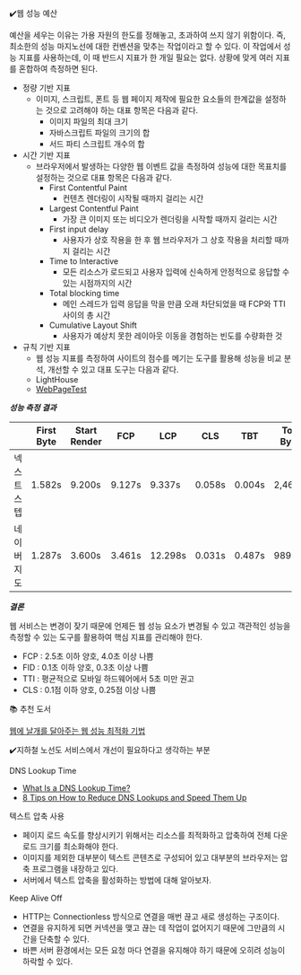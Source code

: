 ✔️웹 성능 예산

예산을 세우는 이유는 가용 자원의 한도를 정해놓고, 초과하여 쓰지 않기 위함이다. 즉, 최소한의 성능 마지노선에 대한 컨벤션을 맞추는 작업이라고 할 수 있다.
이 작업에서 성능 지표를 사용하는데, 이 때 반드시 지표가 한 개일 필요는 없다. 상황에 맞게 여러 지표를 혼합하여 측정하면 된다.

- 정량 기반 지표
  - 이미지, 스크립트, 폰트 등 웹 페이지 제작에 필요한 요소들의 한계값을 설정하는 것으로 고려해야 하는 대표 항목은 다음과 같다.
    - 이미지 파일의 최대 크기
    - 자바스크립트 파일의 크기의 합
    - 서드 파티 스크립트 개수의 합
- 시간 기반 지표
  - 브라우저에서 발생하는 다양한 웹 이벤트 값을 측정하여 성능에 대한 목표치를 설정하는 것으로 대표 항목은 다음과 같다.
    - First Contentful Paint
      - 컨텐츠 렌더링이 시작될 때까지 걸리는 시간
    - Largest Contentful Paint
      - 가장 큰 이미지 또는 비디오가 렌더링을 시작할 때까지 걸리는 시간
    - First input delay
      - 사용자가 상호 작용을 한 후 웹 브라우저가 그 상호 작용을 처리할 때까지 걸리는 시간
    - Time to Interactive
      - 모든 리소스가 로드되고 사용자 입력에 신속하게 안정적으로 응답할 수 있는 시점까지의 시간
    - Total blocking time
      - 메인 스레드가 입력 응답을 막을 만큼 오래 차단되었을 때 FCP와 TTI 사이의 총 시간
    - Cumulative Layout Shift
      - 사용자가 예상치 못한 레이아웃 이동을 경험하는 빈도를 수량화한 것
- 규칙 기반 지표
  - 웹 성능 지표를 측정하여 사이트의 점수를 메기는 도구를 활용해 성능을 비교 분석, 개선할 수 있고 대표 도구는 다음과 같다.
  - LightHouse
  - [WebPageTest](https://www.webpagetest.org/)

***성능 측정 결과***

| |First Byte|Start Render|FCP|LCP|CLS|TBT|Total Bytes|
|---|---|---|---|---|---|---|---|
|넥스트스텝|1.582s|9.200s|9.127s|9.337s|0.058s|0.004s|2,462KB|
|네이버지도|1.287s|3.600s|3.461s|12.298s|0.031s|0.487s|989KB|

***결론***

웹 서비스는 변경이 잦기 때문에 언제든 웹 성능 요소가 변경될 수 있고 객관적인 성능을 측정할 수 있는 도구를 활용하여 핵심 지표를 관리해야 한다.

- FCP : 2.5초 이하 양호, 4.0초 이상 나쁨
- FID : 0.1초 이하 양호, 0.3초 이상 나쁨
- TTI : 평균적으로 모바일 하드웨어에서 5초 미만 권고
- CLS : 0.1점 이하 양호, 0.25점 이상 나쁨

📚 추천 도서

[웹에 날개를 달아주는 웹 성능 최적화 기법](http://www.yes24.com/product/goods/96262886)

✔️지하철 노선도 서비스에서 개선이 필요하다고 생각하는 부분

DNS Lookup Time
- [What Is a DNS Lookup Time?](https://sematext.com/glossary/dns-lookup-time/)
- [8 Tips on How to Reduce DNS Lookups and Speed Them Up](https://kinsta.com/blog/reduce-dns-lookups)

텍스트 압축 사용
- 페이지 로드 속도를 향상시키기 위해서는 리소스를 최적화하고 압축하여 전체 다운로드 크기를 최소화해야 한다.
- 이미지를 제외한 대부분이 텍스트 콘텐츠로 구성되어 있고 대부분의 브라우저는 압축 프로그램을 내장하고 있다.
- 서버에서 텍스트 압축을 활성화하는 방법에 대해 알아보자.

Keep Alive Off
- HTTP는 Connectionless 방식으로 연결을 매번 끊고 새로 생성하는 구조이다.
- 연결을 유지하게 되면 커넥션을 맺고 끊는 데 작업이 없어지기 때문에 그만큼의 시간을 단축할 수 있다.
- 바쁜 서버 환경에서는 모든 요청 마다 연결을 유지해야 하기 때문에 오히려 성능이 하락할 수 있다.
